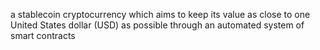 
a stablecoin cryptocurrency which aims to keep its value as close to one United States dollar (USD) as possible through an automated system of smart contracts
